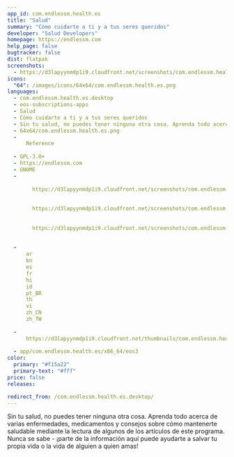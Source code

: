 ```yaml
---
app_id: com.endlessm.health.es
title: "Salud"
summary: "Cómo cuidarte a ti y a tus seres queridos"
developer: "Salud Developers"
homepage: https://endlessm.com
help_page: false
bugtracker: false
dist: flatpak
screenshots:
  - https://d3lapyynmdp1i9.cloudfront.net/screenshots/com.endlessm.health.es/C/com.endlessm.health.es-screenshot1.jpg
icons:
  "64": /images/icons/64x64/com.endlessm.health.es.png
languages:
  - com.endlessm.health.es.desktop
  - eos-subscriptions-apps
  - Salud
  - Cómo cuidarte a ti y a tus seres queridos
  - Sin tu salud, no puedes tener ninguna otra cosa. Aprenda todo acerca de varias enfermedades, medicamentos y consejos sobre cómo mantenerte saludable mediante la lectura de algunos de los artículos de este programa. Nunca se sabe - ¡parte de la información aquí puede ayudarte a salvar tu propia vida o la vida de alguien a quien amas!
  - 64x64/com.endlessm.health.es.png
  - 
      Reference
    
  - GPL-3.0+
  - https://endlessm.com
  - GNOME
  - 
      
        https://d3lapyynmdp1i9.cloudfront.net/screenshots/com.endlessm.health.es/C/com.endlessm.health.es-screenshot1.jpg
      
      
        https://d3lapyynmdp1i9.cloudfront.net/screenshots/com.endlessm.health.es/C/com.endlessm.health.es-screenshot2.jpg
      
      
        https://d3lapyynmdp1i9.cloudfront.net/screenshots/com.endlessm.health.es/C/com.endlessm.health.es-screenshot3.jpg
      
    
  - 
      ar
      bn
      es
      fr
      hi
      id
      pt_BR
      th
      vi
      zh_CN
      zh_TW
    
  - 
      https://d3lapyynmdp1i9.cloudfront.net/thumbnails/com.endlessm.health.es/com.endlessm.health.es-thumb.jpg
    
  - app/com.endlessm.health.es/x86_64/eos3
color:
  primary: "#f15a22"
  primary-text: "#fff"
price: false
releases:

redirect_from: /com.endlessm.health.es.desktop/
---
```


<p>Sin tu salud, no puedes tener ninguna otra cosa. Aprenda todo acerca de varias enfermedades, medicamentos y consejos sobre cómo mantenerte saludable mediante la lectura de algunos de los artículos de este programa. Nunca se sabe - ¡parte de la información aquí puede ayudarte a salvar tu propia vida o la vida de alguien a quien amas!</p>